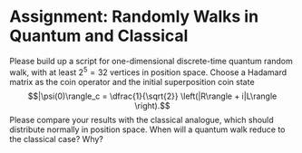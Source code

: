 # Assignment: Randomly Walks in Quantum and Classical

Please build up a script for one-dimensional discrete-time quantum random walk, with at least $2^5=32$ vertices in position space.
Choose a Hadamard matrix as the coin operator and the initial superposition coin state
$$|\psi(0)\rangle_c = \dfrac{1}{\sqrt{2}} \left(|R\rangle + i|L\rangle \right).$$
Please compare your results with the classical analogue, which should distribute normally in position space.
When will a quantum walk reduce to the classical case? Why?
